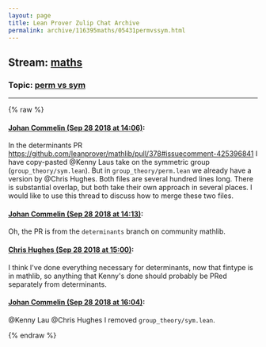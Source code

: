 ```yaml
---
layout: page
title: Lean Prover Zulip Chat Archive 
permalink: archive/116395maths/05431permvssym.html
---
```


## Stream: [maths](index.html)
### Topic: [perm vs sym](05431permvssym.html)

---


{% raw %}
#### [ Johan Commelin (Sep 28 2018 at 14:06)](https://leanprover.zulipchat.com/#narrow/stream/116395-maths/topic/perm%20vs%20sym/near/134819090):
<p>In the determinants PR <a href="https://github.com/leanprover/mathlib/pull/378#issuecomment-425396841" target="_blank" title="https://github.com/leanprover/mathlib/pull/378#issuecomment-425396841">https://github.com/leanprover/mathlib/pull/378#issuecomment-425396841</a> I have copy-pasted <span class="user-mention" data-user-id="110064">@Kenny Lau</span>s take on the symmetric group (<code>group_theory/sym.lean</code>). But in <code>group_theory/perm.lean</code> we already have a version by <span class="user-mention" data-user-id="110044">@Chris Hughes</span>. Both files are several hundred lines long. There is substantial overlap, but both take their own approach in several places. I would like to use this thread to discuss how to merge these two files.</p>

#### [ Johan Commelin (Sep 28 2018 at 14:13)](https://leanprover.zulipchat.com/#narrow/stream/116395-maths/topic/perm%20vs%20sym/near/134819387):
<p>Oh, the PR is from the <code>determinants</code> branch on community mathlib.</p>

#### [ Chris Hughes (Sep 28 2018 at 15:00)](https://leanprover.zulipchat.com/#narrow/stream/116395-maths/topic/perm%20vs%20sym/near/134821943):
<p>I think I've done everything necessary for determinants, now that fintype is in mathlib, so anything that Kenny's done should probably be PRed separately from determinants.</p>

#### [ Johan Commelin (Sep 28 2018 at 16:04)](https://leanprover.zulipchat.com/#narrow/stream/116395-maths/topic/perm%20vs%20sym/near/134826417):
<p><span class="user-mention" data-user-id="110064">@Kenny Lau</span> <span class="user-mention" data-user-id="110044">@Chris Hughes</span> I removed <code>group_theory/sym.lean</code>.</p>


{% endraw %}
